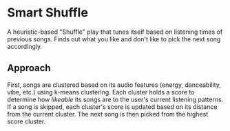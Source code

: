 # Smart Shuffle
A heuristic-based "Shuffle" play that tunes itself based on listening times of previous songs. Finds out what you like and don't like to pick the next song accordingly.

## Approach
First, songs are clustered based on its audio features (energy, danceability, vibe, etc.) using k-means clustering.
Each cluster holds a score to determine how _likeable_ its songs are to the user's current listening patterns. If a song is skipped,
each cluster's score is updated based on its distance from the current cluster. The next song is then picked from the highest score cluster.

